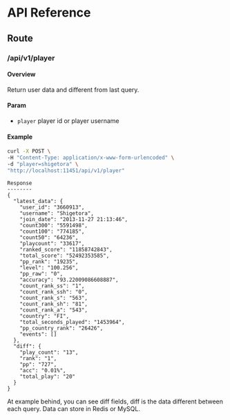 # API Reference

## Route

### /api/v1/player

#### Overview

Return user data and different from last query.

#### Param

- `player` player id or player username

#### Example

```bash
curl -X POST \
-H "Content-Type: application/x-www-form-urlencoded" \
-d "player=shigetora" \
"http://localhost:11451/api/v1/player"
```

```text
Response
--------
{
  "latest_data": {
    "user_id": "3660913",
    "username": "Shigetora",
    "join_date": "2013-11-27 21:13:46",
    "count300": "5591498",
    "count100": "774185",
    "count50": "64236",
    "playcount": "33617",
    "ranked_score": "11858742843",
    "total_score": "52492353585",
    "pp_rank": "19235",
    "level": "100.256",
    "pp_raw": "0",
    "accuracy": "93.22009086608887",
    "count_rank_ss": "1",
    "count_rank_ssh": "0",
    "count_rank_s": "563",
    "count_rank_sh": "81",
    "count_rank_a": "543",
    "country": "FI",
    "total_seconds_played": "1453964",
    "pp_country_rank": "26426",
    "events": []
  },
  "diff": {
    "play_count": "13",
    "rank": "1",
    "pp": "727",
    "acc": "0.01%",
    "total_play": "20"
  }
}
```

At example behind, you can see diff fields, diff is the
data different between each query. Data can store in Redis
or MySQL.

